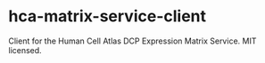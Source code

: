 # hca-matrix-service-client
Client for the Human Cell Atlas DCP Expression Matrix Service.  MIT licensed.
